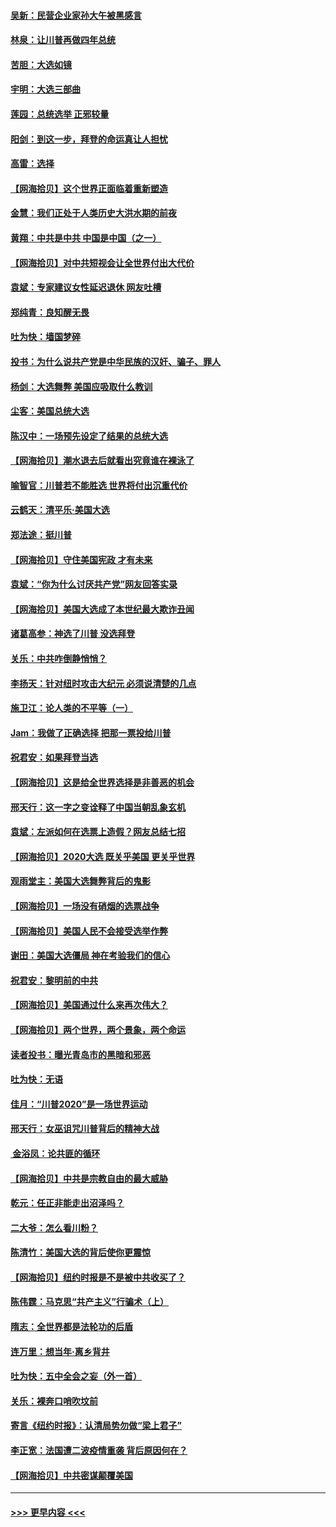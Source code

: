 #### [吴新：民营企业家孙大午被黑感言](../pages/nsc993/n12550656.md?t=11151751) 
#### [林泉：让川普再做四年总统](../pages/nsc993/n12550640.md?t=11151751) 
#### [苦胆：大选如镜](../pages/nsc993/n12550630.md?t=11151751) 
#### [宇明：大选三部曲](../pages/nsc993/n12550603.md?t=11151751) 
#### [莲园：总统选举 正邪较量](../pages/nsc993/n12550594.md?t=11151751) 
#### [阳剑：到这一步，拜登的命运真让人担忧](../pages/nsc993/n12549093.md?t=11151751) 
#### [高雷：选择](../pages/nsc993/n12549087.md?t=11151751) 
#### [【网海拾贝】这个世界正面临着重新塑造](../pages/nsc993/n12548326.md?t=11151751) 
#### [金慧：我们正处于人类历史大洪水期的前夜](../pages/nsc993/n12547914.md?t=11151751) 
#### [黄翔：中共是中共 中国是中国（之一）](../pages/nsc993/n12547576.md?t=11151751) 
#### [【网海拾贝】对中共短视会让全世界付出大代价](../pages/nsc993/n12546043.md?t=11151751) 
#### [袁斌：专家建议女性延迟退休 网友吐槽](../pages/nsc993/n12545424.md?t=11151751) 
#### [郑纯青：良知醒无畏](../pages/nsc993/n12545394.md?t=11151751) 
#### [吐为快：墙国梦碎](../pages/nsc993/n12545309.md?t=11151751) 
#### [投书：为什么说共产党是中华民族的汉奸、骗子、罪人](../pages/nsc993/n12545089.md?t=11151751) 
#### [杨剑：大选舞弊 美国应吸取什么教训](../pages/nsc993/n12543937.md?t=11151751) 
#### [尘客：美国总统大选](../pages/nsc993/n12543828.md?t=11151751) 
#### [陈汉中：一场预先设定了结果的总统大选](../pages/nsc993/n12543564.md?t=11151751) 
#### [【网海拾贝】潮水退去后就看出究竟谁在裸泳了](../pages/nsc993/n12543321.md?t=11151751) 
#### [喻智官：川普若不能胜选 世界将付出沉重代价](../pages/nsc993/n12541352.md?t=11151751) 
#### [云鹤天：清平乐‧美国大选](../pages/nsc993/n12540916.md?t=11151751) 
#### [郑法途：挺川普](../pages/nsc993/n12540898.md?t=11151751) 
#### [【网海拾贝】守住美国宪政 才有未来](../pages/nsc993/n12540423.md?t=11151751) 
#### [袁斌：“你为什么讨厌共产党”网友回答实录](../pages/nsc993/n12540208.md?t=11151751) 
#### [【网海拾贝】美国大选成了本世纪最大欺诈丑闻](../pages/nsc993/n12538029.md?t=11151751) 
#### [诸葛高参：神选了川普 没选拜登](../pages/nsc993/n12537664.md?t=11151751) 
#### [关乐：中共咋倒静悄悄？](../pages/nsc993/n12537615.md?t=11151751) 
#### [李扬天：针对纽时攻击大纪元 必须说清楚的几点](../pages/nsc993/n12536001.md?t=11151751) 
#### [施卫江：论人类的不平等（一）](../pages/nsc993/n12535700.md?t=11151751) 
#### [Jam：我做了正确选择 把那一票投给川普](../pages/nsc993/n12535743.md?t=11151751) 
#### [祝君安：如果拜登当选](../pages/nsc993/n12535726.md?t=11151751) 
#### [【网海拾贝】这是给全世界选择是非善恶的机会](../pages/nsc993/n12535061.md?t=11151751) 
#### [邢天行：这一字之变诠释了中国当朝乱象玄机](../pages/nsc993/n12533446.md?t=11151751) 
#### [袁斌：左派如何在选票上造假？网友总结七招](../pages/nsc993/n12533180.md?t=11151751) 
#### [【网海拾贝】2020大选 既关乎美国 更关乎世界](../pages/nsc993/n12533161.md?t=11151751) 
#### [观雨堂主：美国大选舞弊背后的鬼影](../pages/nsc993/n12533153.md?t=11151751) 
#### [【网海拾贝】一场没有硝烟的选票战争](../pages/nsc993/n12531883.md?t=11151751) 
#### [【网海拾贝】美国人民不会接受选举作弊](../pages/nsc993/n12528850.md?t=11151751) 
#### [谢田：美国大选僵局 神在考验我们的信心](../pages/nsc993/n12527932.md?t=11151751) 
#### [祝君安：黎明前的中共](../pages/nsc993/n12524071.md?t=11151751) 
#### [【网海拾贝】美国通过什么来再次伟大？](../pages/nsc993/n12523844.md?t=11151751) 
#### [【网海拾贝】两个世界，两个景象，两个命运](../pages/nsc993/n12521419.md?t=11151751) 
#### [读者投书：曝光青岛市的黑暗和邪恶](../pages/nsc993/n12520988.md?t=11151751) 
#### [吐为快：无语](../pages/nsc993/n12518588.md?t=11151751) 
#### [佳月：“川普2020”是一场世界运动](../pages/nsc993/n12518581.md?t=11151751) 
#### [邢天行：女巫诅咒川普背后的精神大战](../pages/nsc993/n12517257.md?t=11151751) 
#### [ 金浴凤：论共匪的循环](../pages/nsc993/n12517133.md?t=11151751) 
#### [【网海拾贝】中共是宗教自由的最大威胁](../pages/nsc993/n12516879.md?t=11151751) 
#### [乾元：任正非能走出沼泽吗？](../pages/nsc993/n12515831.md?t=11151751) 
#### [二大爷：怎么看川粉？](../pages/nsc993/n12515820.md?t=11151751) 
#### [陈清竹：美国大选的背后使你更震惊](../pages/nsc993/n12515589.md?t=11151751) 
#### [【网海拾贝】纽约时报是不是被中共收买了？](../pages/nsc993/n12515122.md?t=11151751) 
#### [陈伟霆：马克思“共产主义”行骗术（上）](../pages/nsc993/n12510217.md?t=11151751) 
#### [隋志：全世界都是法轮功的后盾](../pages/nsc993/n12510636.md?t=11151751) 
#### [连万里：想当年‧离乡背井](../pages/nsc993/n12510623.md?t=11151751) 
#### [吐为快：五中全会之妄（外一首）](../pages/nsc993/n12510470.md?t=11151751) 
#### [关乐：裸奔口哨吹坟前](../pages/nsc993/n12510403.md?t=11151751) 
#### [寄言《纽约时报》：认清局势勿做“梁上君子”](../pages/nsc993/n12510042.md?t=11151751) 
#### [李正宽：法国遭二波疫情重袭 背后原因何在？](../pages/nsc993/n12509971.md?t=11151751) 
#### [【网海拾贝】中共密谋颠覆美国](../pages/nsc993/n12509816.md?t=11151751) 

----
#### [ >>> 更早内容 <<< ](../indexes/nsc993-earlier.md)
